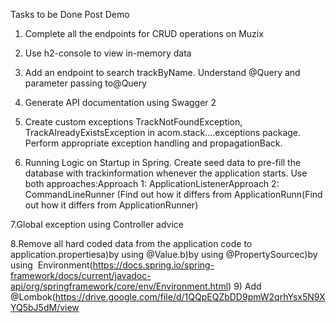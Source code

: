  
Tasks to be Done Post Demo
1. Complete all the endpoints for CRUD operations on Muzix

2. Use h2-console to view in-memory data

3. Add an endpoint to search trackByName. Understand @Query and parameter passing to@Query

4. Generate API documentation using Swagger 2

5. Create custom exceptions TrackNotFoundException, TrackAlreadyExistsException in acom.stack....exceptions package. Perform appropriate exception handling and propagationBack.

6. Running Logic on Startup in Spring. Create seed data to pre-fill the database with trackinformation whenever the application starts. 
Use both approaches:Approach 
1: ApplicationListener<ContextRefreshedEvent>Approach
2: CommandLineRunner (Find out how it differs from ApplicationRunn(Find out how it differs from ApplicationRunner)

7.Global exception using Controller advice

8.Remove all hard coded data from the application code to application.propertiesa)by using @Value.b)by using @PropertySourcec)by using ​​ Environment(https://docs.spring.io/spring-framework/docs/current/javadoc-api/org/springframework/core/env/Environment.html)
9) Add @Lombok(https://drive.google.com/file/d/1QQpEQZbDD9pmW2qrhYsx5N9XYQ5bJ5dM/view

